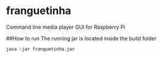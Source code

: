 # franguetinha
Command line media player GUI for Raspberry Pi 

##How to run
The running jar is located inside the build folder

```
java -jar franguetinha.jar
```


